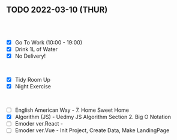 ## TODO 2022-03-10 (THUR)

<br><br>

- [x] Go To Work (10:00 - 19:00)
- [x] Drink 1L of Water
- [x] No Delivery! 
<br>

- [x] Tidy Room Up
- [x] Night Exercise 
<br>

- [ ] English American Way - 7. Home Sweet Home
- [x] Algorithm (JS) - Uedmy JS Algorithm Section 2. Big O Notation 
- [ ] Emoder ver.React -  
- [ ] Emoder ver.Vue - Init Project, Create Data, Make LandingPage 